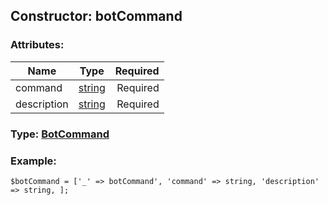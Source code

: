 ## Constructor: botCommand  

### Attributes:

| Name     |    Type       | Required |
|----------|:-------------:|---------:|
|command|[string](../types/string.md) | Required|
|description|[string](../types/string.md) | Required|


### Type: [BotCommand](../types/BotCommand.md)

### Example:


```
$botCommand = ['_' => botCommand', 'command' => string, 'description' => string, ];
```